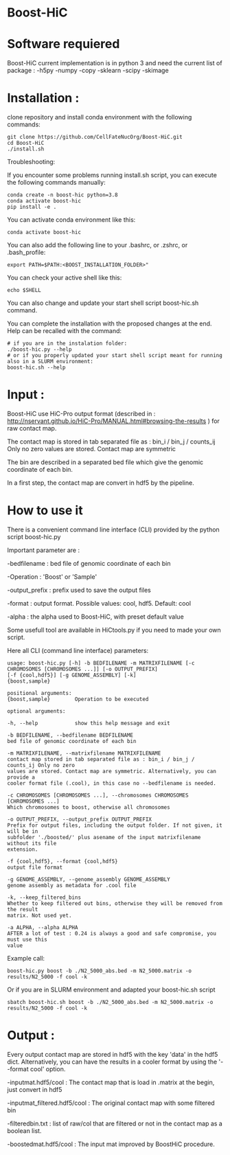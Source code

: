 # Boost-HiC

Software requiered
=================
Boost-HiC current implementation is in python 3 and need the current list of package :
-h5py
-numpy
-copy
-sklearn
-scipy
-skimage

Installation :
=================

clone repository and install conda environment with the following commands:

    git clone https://github.com/CellFateNucOrg/Boost-HiC.git
    cd Boost-HiC
    ./install.sh

Troubleshooting:

If you encounter some problems running install.sh script, you can execute the following commands manually:

    conda create -n boost-hic python=3.8
    conda activate boost-hic
    pip install -e .

You can activate conda environment like this:

    conda activate boost-hic


You can also add the following line to your .bashrc, or .zshrc, or .bash_profile:

    export PATH=$PATH:<BOOST_INSTALLATION_FOLDER>"

You can check your active shell like this:

    echo $SHELL


You can also change and update your start shell script boost-hic.sh command.


You can complete the installation with the proposed changes at the end.
Help can be recalled with the command:
    
    # if you are in the instalation folder:
    ./boost-hic.py --help
    # or if you properly updated your start shell script meant for running also in a SLURM environment:
    boost-hic.sh --help

Input :
=================
Boost-HiC use HiC-Pro output format (described in : http://nservant.github.io/HiC-Pro/MANUAL.html#browsing-the-results ) for raw contact map.

The contact map is stored in tab separated file as :
bin_i / bin_j / counts_ij
Only no zero values are stored. Contact map are symmetric

The bin are described in a separated bed file which give the genomic coordinate of each bin.

In a first step, the contact map are convert in hdf5 by the pipeline.

How to use it
=================
There is a convenient command line interface (CLI) provided by the python script boost-hic.py 

Important parameter are :

-bedfilename : bed file of genomic coordinate of each bin

-Operation : 'Boost' or 'Sample'

-output_prefix : prefix used to save the output files

-format : output format. Possible values: cool, hdf5. Default: cool

-alpha : the alpha used to Boost-HiC, with preset default value

Some usefull tool are available in HiCtools.py if you need to made your own script.

Here all CLI (command line interface) parameters:


    usage: boost-hic.py [-h] -b BEDFILENAME -m MATRIXFILENAME [-c CHROMOSOMES [CHROMOSOMES ...]] [-o OUTPUT_PREFIX]
    [-f {cool,hdf5}] [-g GENOME_ASSEMBLY] [-k]
    {boost,sample}
    
    positional arguments:
    {boost,sample}        Operation to be executed
    
    optional arguments:
    
    -h, --help            show this help message and exit
    
    -b BEDFILENAME, --bedfilename BEDFILENAME
    bed file of genomic coordinate of each bin
    
    -m MATRIXFILENAME, --matrixfilename MATRIXFILENAME
    contact map stored in tab separated file as : bin_i / bin_j / counts_ij Only no zero
    values are stored. Contact map are symmetric. Alternatively, you can provide a 
    cooler format file (.cool), in this case no --bedfilename is needed.
    
    -c CHROMOSOMES [CHROMOSOMES ...], --chromosomes CHROMOSOMES [CHROMOSOMES ...]
    Which chromosomes to boost, otherwise all chromosomes
    
    -o OUTPUT_PREFIX, --output_prefix OUTPUT_PREFIX
    Prefix for output files, including the output folder. If not given, it will be in
    subfolder './boosted/' plus asename of the input matrixfilename without its file
    extension.

    -f {cool,hdf5}, --format {cool,hdf5}
    output file format
    
    -g GENOME_ASSEMBLY, --genome_assembly GENOME_ASSEMBLY
    genome assembly as metadata for .cool file
    
    -k, --keep_filtered_bins
    Whether to keep filtered out bins, otherwise they will be removed from the result
    matrix. Not used yet.
    
    -a ALPHA, --alpha ALPHA
    AFTER a lot of test : 0.24 is always a good and safe compromise, you must use this
    value

Example call:

    boost-hic.py boost -b ./N2_5000_abs.bed -m N2_5000.matrix -o results/N2_5000 -f cool -k

Or if you are in SLURM environment and adapted your boost-hic.sh script

    sbatch boost-hic.sh boost -b ./N2_5000_abs.bed -m N2_5000.matrix -o results/N2_5000 -f cool -k

Output :
=================
Every output contact map are stored in hdf5 with the key 'data' in the hdf5 dict.
Alternatively, you can have the results in a cooler format by using the '--format cool' option.

-inputmat.hdf5/cool  : The contact map that is load in .matrix at the begin, just convert in hdf5

-inputmat_filtered.hdf5/cool : The original contact map with some filtered bin

-filteredbin.txt : list of raw/col that are filtered or not in the contact map as a boolean list.

-boostedmat.hdf5/cool : The input mat improved by BoostHiC procedure.


